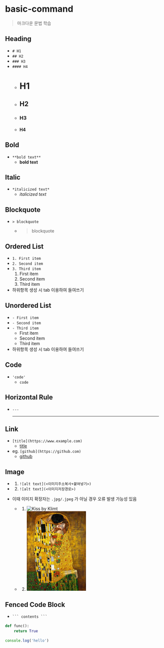 # basic-command
> 마크다운 문법 학습 


## Heading
  - `# H1` 
  - `## H2`
  - `### H3`
  - `#### H4`
    - # H1 
    - ## H2 
    - ### H3
    - #### H4


## Bold
- `**bold text**` 
    - **bold text**


## Italic
- `*italicized text*`
    - *italicized text*


## Blockquote
- `> blockquote`
    - > blockquote


## Ordered List
- `1. First item`
- `2. Second item`
- `3. Third item`
    1. First item
    2. Second item
    3. Third item
- 하위항목 생성 시 tab 이용하여 들여쓰기


## Unordered List
- `- First item`
- `- Second item`
- `- Third item`
    - First item
    - Second item
    - Third item
- 하위항목 생성 시 tab 이용하여 들여쓰기


## Code
- `'code'`
    - `code`


## Horizontal Rule
- `---`
    - ---


## Link
- `[title](https://www.example.com)`
    - [title](https://www.example.com)
- eg. `[github](https://github.com)`
    - [github](https://github.com)


## Image
- 1. `![alt text](<이미지주소복사+붙여넣기>)`
- 2. `![alt text](<이미지저장경로>)`
- 이때 이미지 확장자는 `.jpg/.jpeg` 가 아닐 경우 오류 발생 가능성 있음

    - 1. ![Kiss by Klimt](https://encrypted-tbn0.gstatic.com/images?q=tbn:ANd9GcRlj3bCd7LFRKL7Pq723ZAVve9f7ovEHgNmpw&usqp=CAU)  
    - 2. ![Kiss by Klimt](./assets/images.jpeg)


## Fenced Code Block
- ` ``` contents ``` `

```python
def func():
    return True
```

```javascript
console.log('hello')
```